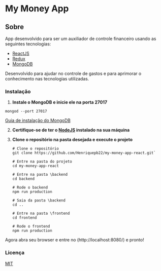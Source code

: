 # My Money App

## Sobre
App desenvolvido para ser um auxiliador de controle financeiro usando as seguintes tecnologias:
- [ReactJS](https://pt-br.reactjs.org/)
- [Redux](https://redux.js.org/)
- [MongoDB](https://www.mongodb.com/)

Desenvolvido para ajudar no controle de gastos e para aprimorar o conhecimento nas tecnologias utilizadas.

### Instalação

1. **Instale o MongoDB e inicie ele na porta 27017**

`mongod --port 27017`

[Guia de instalação do MongoDB](https://docs.mongodb.com/guides/server/install/)

2. **Certifique-se de ter o [NodeJS](https://nodejs.org/en/) instalado na sua máquina**

3. **Clone o repositório na pasta desejada e execute o projeto**

    ```shell
    # Clone o repositório
    git clone https://github.com/Henriquepb22/my-money-app-react.git`

    # Entre na pasta do projeto
    cd my-money-app-react

    # Entre na pasta \backend
    cd backend

    # Rode o backend
    npm run production

    # Saia da pasta \backend
    cd ..

    # Entre na pasta \frontend
    cd frontend

    # Rode o frontend
    npm run production
    ```

Agora abra seu browser e entre no (http://localhost:8080/) e pronto!

### Licença
[MIT](https://github.com/Henriquepb22/my-money-app-react/blob/master/LICENSE)
